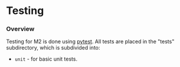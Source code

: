 # Testing

### Overview
Testing for M2 is done using [pytest][1]. All tests
are placed in the "tests" subdirectory, which is subdivided into:
* `unit` - for basic unit tests.


[1]: http://pytest.org/
